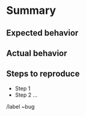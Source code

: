# Summary

## Expected behavior
<!---What did you expected--->

## Actual behavior
<!---What is happening--->

## Steps to reproduce

- Step 1
- Step 2
 ...

/label ~bug
